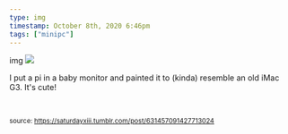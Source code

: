 ```yaml
---
type: img
timestamp: October 8th, 2020 6:46pm
tags: ["minipc"]
---
```

img
<img src="https://saturdayxiii.github.io/media/631457091427713024.jpg"/>
                                                                                          

I put a pi in a baby monitor and painted it to (kinda) resemble an old iMac G3. It's cute!

<br/>
 
                                    
                
                
                
                
                                
<small>source: https://saturdayxiii.tumblr.com/post/631457091427713024</small>